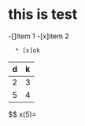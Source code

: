 # this is test 

-[]item 1
-[x]item 2

	  * [x]ok


| d  |  k |
|:-:|:-:|
|  2 | 3  |
| 5  |  4 |

$$
x(5)=
